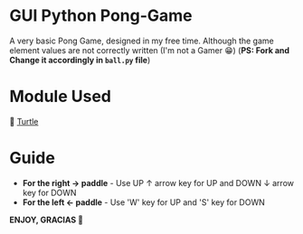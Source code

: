 # GUI Python Pong-Game

A very basic Pong Game, designed in my free time. Although the game element values are not correctly written (I'm not a Gamer :grin:) (**PS: Fork and Change it accordingly in `ball.py` file**)

# Module Used

🐢 [Turtle](https://docs.python.org/3/library/turtle.html) 

# Guide

* **For the right → paddle** - Use UP ↑ arrow key for UP and DOWN ↓ arrow key for DOWN
* **For the left ← paddle** - Use 'W' key for UP and 'S' key for DOWN 

__ENJOY, GRACIAS 👋__
